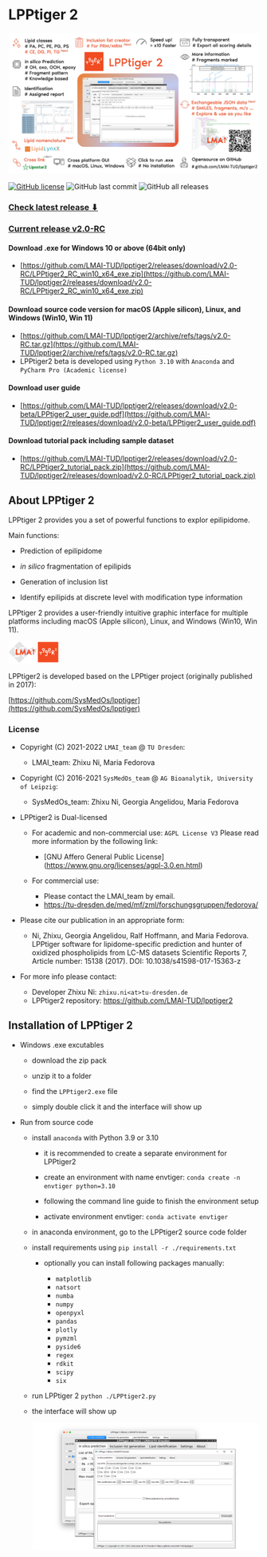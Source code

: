 # LPPtiger 2

![LPPtiger2_new_features](doc/img/LPPtiger2_new_features.jpg)

[![GitHub license](https://img.shields.io/github/license/LMAI-TUD/lpptiger2?color=red&style=flat-square)](https://github.com/LMAI-TUD/lpptiger2/blob/main/LICENSE)
![GitHub last commit](https://img.shields.io/github/last-commit/LMAI-TUD/lpptiger2?color=blue&style=flat-square)
![GitHub all releases](https://img.shields.io/github/downloads/LMAI-TUD/lpptiger2/total?color=green&style=flat-square)


### [Check latest release ⬇](https://github.com/LMAI-TUD/lpptiger2/releases)

### [Current release v2.0-RC](https://github.com/LMAI-TUD/lpptiger2/releases)

#### Download .exe for Windows 10 or above (64bit only)

  + [https://github.com/LMAI-TUD/lpptiger2/releases/download/v2.0-RC/LPPtiger2_RC_win10_x64_exe.zip](https://github.com/LMAI-TUD/lpptiger2/releases/download/v2.0-RC/LPPtiger2_RC_win10_x64_exe.zip)

#### Download source code version for macOS (Apple silicon), Linux, and Windows (Win10, Win 11)

  + [https://github.com/LMAI-TUD/lpptiger2/archive/refs/tags/v2.0-RC.tar.gz](https://github.com/LMAI-TUD/lpptiger2/archive/refs/tags/v2.0-RC.tar.gz)
 + LPPtiger2 beta is developed using `Python 3.10` with `Anaconda` and `PyCharm Pro (Academic license)` 

#### Download user guide

  + [https://github.com/LMAI-TUD/lpptiger2/releases/download/v2.0-beta/LPPtiger2_user_guide.pdf](https://github.com/LMAI-TUD/lpptiger2/releases/download/v2.0-beta/LPPtiger2_user_guide.pdf)

#### Download tutorial pack including sample dataset

  + [https://github.com/LMAI-TUD/lpptiger2/releases/download/v2.0-RC/LPPtiger2_tutorial_pack.zip](https://github.com/LMAI-TUD/lpptiger2/releases/download/v2.0-RC/LPPtiger2_tutorial_pack.zip)

## About LPPtiger 2

LPPtiger 2 provides you a set of powerful functions to explor epilipidome.

Main functions:

+ Prediction of epilipidome

+ *in silico* fragmentation of epilipids

+ Generation of inclusion list

+ Identify epilipids at discrete level with modification type information



LPPtiger 2 provides a user-friendly intuitive graphic interface for multiple platforms including macOS (Apple silicon), Linux, and Windows (Win10, Win 11).

<img src="doc/img/LMAI_LPPtiger2_logo.png" alt="LPPtiger2_logo" style="zoom:10%;" />

LPPtiger2 is developed based on the LPPtiger project (originally published in 2017):

[https://github.com/SysMedOs/lpptiger](https://github.com/SysMedOs/lpptiger)

### License

+ Copyright (C) 2021-2022  `LMAI_team` @ `TU Dresden`:
  
  + LMAI_team: Zhixu Ni, Maria Fedorova
+ Copyright (C) 2016-2021  `SysMedOs_team` @ `AG Bioanalytik, University of Leipzig`:
  
  + SysMedOs_team: Zhixu Ni, Georgia Angelidou, Maria Fedorova
+ LPPtiger2 is Dual-licensed
  
  + For academic and non-commercial use: `AGPL License V3` Please read more information by the following link:
    
    + [GNU Affero General Public License] (https://www.gnu.org/licenses/agpl-3.0.en.html)
  
  + For commercial use:
    
    + Please contact the LMAI_team by email.
    + https://tu-dresden.de/med/mf/zml/forschungsgruppen/fedorova/
+ Please cite our publication in an appropriate form:
  
  + Ni, Zhixu, Georgia Angelidou, Ralf Hoffmann, and Maria Fedorova.
    LPPtiger software for lipidome-specific prediction
    and hunter of oxidized phospholipids from LC-MS datasets
    Scientific Reports 7, Article number: 15138 (2017).
    DOI: 10.1038/s41598-017-15363-z
+ For more info please contact:
  
  + Developer Zhixu Ni: `zhixu.ni<at>tu-dresden.de`
  + LPPtiger2 repository: https://github.com/LMAI-TUD/lpptiger2



## Installation of LPPtiger 2

+ Windows .exe excutables
  
  + download the zip pack
  
  + unzip it to a folder
  
  + find the `LPPtiger2.exe` file
  
  + simply double click it and the interface will show up

+ Run from source code
  
  + install `anaconda` with Python 3.9 or 3.10
  
      + it is recommended to create a separate environment for LPPtiger2

      + create an environment with name envtiger: `conda create -n envtiger python=3.10`
      + following the command line guide to finish the environment setup
      + activate environment envtiger: `conda activate envtiger`
  
  + in anaconda environment, go to the LPPtiger2 source code folder
  
  + install requirements using `pip install -r ./requirements.txt`

    + optionally you can install following packages manually:

      + `matplotlib`
      + `natsort`
      + `numba`
      + `numpy`
      + `openpyxl`
      + `pandas`
      + `plotly`
      + `pymzml`
      + `pyside6`
      + `regex`
      + `rdkit`
      + `scipy`
      + `six`
  
  + run LPPtiger 2 `python ./LPPtiger2.py`
  
  + the interface will show up 

    ![LPPtiger2_gui](doc/img/LPPtiger2_gui.png)  
